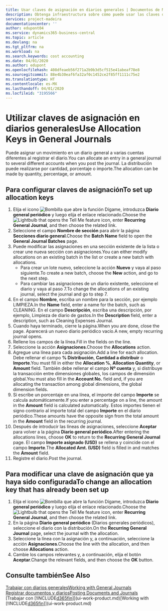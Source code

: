 ```yaml
---
title: Usar claves de asignación en diarios generales | Documentos de Microsoft
description: Obtenga infraestructura sobre cómo puede usar las claves de asignación en diarios.
services: project-madeira
documentationcenter: ''
author: edupont04
ms.service: dynamics365-business-central
ms.topic: article
ms.devlang: na
ms.tgt_pltfrm: na
ms.workload: na
ms.search.keywords: cost accounting
ms.date: 04/01/2020
ms.author: edupont
ms.openlocfilehash: 408dfeaeb56f271a2b9b3d5cf515e41abeaf78e8
ms.sourcegitcommit: 88e4b30eaf6fa32af0c1452ce2f85ff1111c75e2
ms.translationtype: HT
ms.contentlocale: es-MX
ms.lasthandoff: 04/01/2020
ms.locfileid: "3195566"
---
```

# <a name="use-allocation-keys-in-general-journals"></a><span data-ttu-id="a1b1f-103">Utilizar claves de asignación en diarios generales</span><span class="sxs-lookup"><span data-stu-id="a1b1f-103">Use Allocation Keys in General Journals</span></span>
<span data-ttu-id="a1b1f-104">Puede asignar un movimiento en un diario general a varias cuentas diferentes al registrar el diario.</span><span class="sxs-lookup"><span data-stu-id="a1b1f-104">You can allocate an entry in a general journal to several different accounts when you post the journal.</span></span> <span data-ttu-id="a1b1f-105">La distribución puede realizarse por cantidad, porcentaje o importe.</span><span class="sxs-lookup"><span data-stu-id="a1b1f-105">The allocation can be made by quantity, percentage, or amount.</span></span>

## <a name="to-set-up-allocation-keys"></a><span data-ttu-id="a1b1f-106">Para configurar claves de asignación</span><span class="sxs-lookup"><span data-stu-id="a1b1f-106">To set up allocation keys</span></span>
1. <span data-ttu-id="a1b1f-107">Elija el icono ![Bombilla que abre la función Dígame](media/ui-search/search_small.png "Dígame qué desea hacer"), introduzca **Diario general periódico** y luego elija el enlace relacionado.</span><span class="sxs-lookup"><span data-stu-id="a1b1f-107">Choose the ![Lightbulb that opens the Tell Me feature](media/ui-search/search_small.png "Tell me what you want to do") icon, enter **Recurring General Journal**, and then choose the related link.</span></span>
2. <span data-ttu-id="a1b1f-108">Seleccione el campo **Nombre de sección** para abrir la página **Secciones diario general**.</span><span class="sxs-lookup"><span data-stu-id="a1b1f-108">Choose the **Batch Name** field to open the **General Journal Batches** page.</span></span>
3. <span data-ttu-id="a1b1f-109">Puede modificar las asignaciones en una sección existente de la lista o crear une nueva sección con asignaciones.</span><span class="sxs-lookup"><span data-stu-id="a1b1f-109">You can either modify allocations on an existing batch in the list or create a new batch with allocations.</span></span>
   * <span data-ttu-id="a1b1f-110">Para crear un lote nuevo, seleccione la acción **Nuevo** y vaya al paso siguiente.</span><span class="sxs-lookup"><span data-stu-id="a1b1f-110">To create a new batch, choose the **New** action, and go to the next step.</span></span>
   * <span data-ttu-id="a1b1f-111">Para cambiar las asignaciones de un diario existente, seleccione el diario y vaya al paso 7.</span><span class="sxs-lookup"><span data-stu-id="a1b1f-111">To change the allocations of an existing journal, select the journal and go to step 7.</span></span>    
4. <span data-ttu-id="a1b1f-112">En el campo **Nombre**, escriba un nombre para la sección, por ejemplo LIMPIEZA.</span><span class="sxs-lookup"><span data-stu-id="a1b1f-112">In the **Name** field, enter a name for the batch, such as CLEANING.</span></span> <span data-ttu-id="a1b1f-113">En el campo **Descripción**, escriba una descripción, por ejemplo, Limpieza de diario de gastos.</span><span class="sxs-lookup"><span data-stu-id="a1b1f-113">In the **Description** field, enter a description, such as Cleaning Expenses Journal.</span></span>
5. <span data-ttu-id="a1b1f-114">Cuando haya terminado, cierre la página.</span><span class="sxs-lookup"><span data-stu-id="a1b1f-114">When you are done, close the page.</span></span> <span data-ttu-id="a1b1f-115">Aparecerá un nuevo diario periódico vacío.</span><span class="sxs-lookup"><span data-stu-id="a1b1f-115">A new, empty recurring journal opens.</span></span>
6. <span data-ttu-id="a1b1f-116">Rellene los campos de la línea.</span><span class="sxs-lookup"><span data-stu-id="a1b1f-116">Fill in the fields on the line.</span></span>
7. <span data-ttu-id="a1b1f-117">Seleccione la acción **Asignaciones**.</span><span class="sxs-lookup"><span data-stu-id="a1b1f-117">Choose the **Allocations** action.</span></span>
8. <span data-ttu-id="a1b1f-118">Agregue una línea para cada asignación.</span><span class="sxs-lookup"><span data-stu-id="a1b1f-118">Add a line for each allocation.</span></span> <span data-ttu-id="a1b1f-119">Debe rellenar el campo **% Distribución**, **Cantidad a distribuir** o **Importe**.</span><span class="sxs-lookup"><span data-stu-id="a1b1f-119">You must fill in either the **Allocation %**, **Allocation Quantity**, or **Amount** field.</span></span> <span data-ttu-id="a1b1f-120">También debe rellenar el campo **Nº cuenta** y, si distribuye la transacción entre dimensiones globales, los campos de dimensión global.</span><span class="sxs-lookup"><span data-stu-id="a1b1f-120">You must also fill in the **Account No.** field and, if you are allocating the transaction among global dimensions, the global dimension fields.</span></span>
9. <span data-ttu-id="a1b1f-121">Si escribe un porcentaje en una línea, el importe del campo **Importe** se calcula automáticamente.</span><span class="sxs-lookup"><span data-stu-id="a1b1f-121">If you enter a percentage on a line, the amount in the **Amount** field is calculated automatically.</span></span> <span data-ttu-id="a1b1f-122">Estos importes tienen el signo contrario al importe total del campo **Importe** en el diario periódico.</span><span class="sxs-lookup"><span data-stu-id="a1b1f-122">These amounts have the opposite sign from the total amount in the **Amount** field in the recurring journal.</span></span>
10. <span data-ttu-id="a1b1f-123">Después de introducir las líneas de asignaciones, seleccione **Aceptar** para volver a la página **Diario general periódico**.</span><span class="sxs-lookup"><span data-stu-id="a1b1f-123">After entering the allocations lines, choose **OK** to return to the **Recurring General Journal** page.</span></span> <span data-ttu-id="a1b1f-124">El campo **Importe asignado (USD)** se rellena y coincide con el campo **Importe**.</span><span class="sxs-lookup"><span data-stu-id="a1b1f-124">The **Allocated Amt. (USD)** field is filled in and matches the **Amount** field.</span></span>
11. <span data-ttu-id="a1b1f-125">Registre el diario.</span><span class="sxs-lookup"><span data-stu-id="a1b1f-125">Post the journal.</span></span>

## <a name="to-change-an-allocation-key-that-has-already-been-set-up"></a><span data-ttu-id="a1b1f-126">Para modificar una clave de asignación que ya haya sido configurada</span><span class="sxs-lookup"><span data-stu-id="a1b1f-126">To change an allocation key that has already been set up</span></span>
1. <span data-ttu-id="a1b1f-127">Elija el icono ![Bombilla que abre la función Dígame](media/ui-search/search_small.png "Dígame qué desea hacer"), introduzca **Diario general periódico** y luego elija el enlace relacionado.</span><span class="sxs-lookup"><span data-stu-id="a1b1f-127">Choose the ![Lightbulb that opens the Tell Me feature](media/ui-search/search_small.png "Tell me what you want to do") icon, enter **Recurring General Journal**, and then choose the related link.</span></span>
2. <span data-ttu-id="a1b1f-128">En la página **Diario general periódico** (Diarios generales periódicos), seleccione el diario con la distribución.</span><span class="sxs-lookup"><span data-stu-id="a1b1f-128">On the **Recurring General Journal** page, select the journal with the allocation.</span></span>
3. <span data-ttu-id="a1b1f-129">Seleccione la línea con la asignación y, a continuación, seleccione la acción **Asignaciones**.</span><span class="sxs-lookup"><span data-stu-id="a1b1f-129">Choose the line with the allocation, and then choose **Allocations** action.</span></span>
4. <span data-ttu-id="a1b1f-130">Cambie los campos relevantes y, a continuación, elija el botón **Aceptar**.</span><span class="sxs-lookup"><span data-stu-id="a1b1f-130">Change the relevant fields, and then choose the **OK** button.</span></span>

## <a name="see-also"></a><span data-ttu-id="a1b1f-131">Consulte también</span><span class="sxs-lookup"><span data-stu-id="a1b1f-131">See Also</span></span>
[<span data-ttu-id="a1b1f-132">Trabajar con diarios generales</span><span class="sxs-lookup"><span data-stu-id="a1b1f-132">Working with General Journals</span></span>](ui-work-general-journals.md)  
[<span data-ttu-id="a1b1f-133">Registrar documentos y diarios</span><span class="sxs-lookup"><span data-stu-id="a1b1f-133">Posting Documents and Journals</span></span>](ui-post-documents-journals.md)  
<span data-ttu-id="a1b1f-134">[Trabajar con [!INCLUDE[d365fin](includes/d365fin_md.md)]](ui-work-product.md)</span><span class="sxs-lookup"><span data-stu-id="a1b1f-134">[Working with [!INCLUDE[d365fin](includes/d365fin_md.md)]](ui-work-product.md)</span></span>
